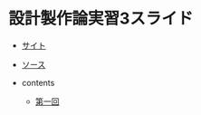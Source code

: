 # 設計製作論実習3スライド


* [サイト](https://ryuichiueda.github.io/manipulator_practice_b3)
* [ソース](https://github.com/ryuichiueda/manipulator_practice_b3)


* contents
    * [第一回](./lesson1.html)
